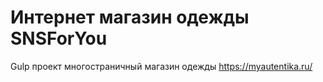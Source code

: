 # Интернет магазин одежды SNSForYou
Gulp проект многостраничный магазин одежды
https://myautentika.ru/

